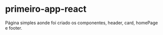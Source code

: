 # primeiro-app-react
Página simples aonde foi criado os componentes, header, card, homePage e footer.
